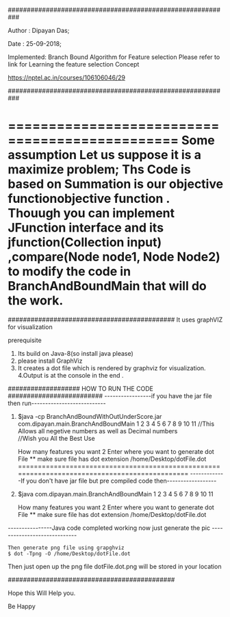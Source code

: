 

###########################################################

Author  :   Dipayan Das;

Date    :   25-09-2018;

Implemented: Branch Bound Algorithm for Feature selection Please refer to link for Learning the  feature selection Concept 

https://nptel.ac.in/courses/106106046/29




###########################################################

 





===============================================
Some assumption 
Let us suppose it is a maximize problem;
Ths Code is based on Summation is our objective functionobjective function .
Thouugh  you can implement JFunction interface and its jfunction(Collection<Double> input) ,compare(Node node1, Node Node2) to modify the code in BranchAndBoundMain that will do the work.
===============================================


############################################
It uses graphVIZ for visualization

prerequisite
1. Its build on Java-8(so  install java please)
2. please install GraphViz
3. It creates a dot file which is rendered by graphviz for visualization.
4.Output is at the console in the end .


 ################### HOW TO RUN THE CODE #########################
 -----------------if you have the jar file then run---------------------------
 1.   $java -cp BranchAndBoundWithOutUnderScore.jar com.dipayan.main.BranchAndBoundMain 1 2 3 4 5 6 7 8 9 10 11
 //This Allows all negetive numbers as well as Decimal numbers    
 //Wish  you All the Best
 Use
       
 		How many features you want
		2
		Enter where you want to generate dot File ** make sure file has dot extension
		/home/Desktop/dotFile.dot
==============================================================================================
-------------If you don't have jar file but pre compiled code then------------------
1.   $java  com.dipayan.main.BranchAndBoundMain 1 2 3 4 5 6 7 8 9 10 11
       
 		How many features you want
		2
		Enter where you want to generate dot File ** make sure file has dot extension
		/home/Desktop/dotFile.dot
	
----------------Java code completed working now just generate the pic -----------------------------
		
	Then generate png file using grapghviz
	$ dot -Tpng -O /home/Desktop/dotFile.dot 	
 		
Then just open up the png file dotFile.dot.png will be stored in your location

 
  ############################################
  
  Hope this Will Help you.
 
  Be Happy 
  
